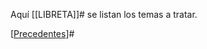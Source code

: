 Aquí [[LIBRETA]]# se listan los temas a tratar.

[[Precedentes]]#

[Precedentes]: https://paulparedes.github.io/notebook/Precedentes

